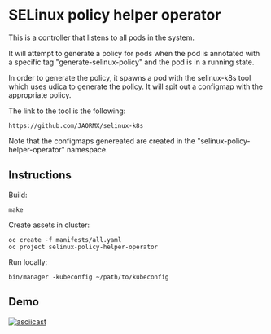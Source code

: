 SELinux policy helper operator
==============================

This is a controller that listens to all pods in the system.

It will attempt to generate a policy for pods when the pod is annotated with
a specific tag "generate-selinux-policy" and the pod is in a running
state.

In order to generate the policy, it spawns a pod with the selinux-k8s
tool which uses udica to generate the policy. It will spit out a
configmap with the appropriate policy.

The link to the tool is the following:

    https://github.com/JAORMX/selinux-k8s

Note that the configmaps genereated are created in the
"selinux-policy-helper-operator" namespace.

Instructions
------------
Build:

```
make
```

Create assets in cluster:

```
oc create -f manifests/all.yaml
oc project selinux-policy-helper-operator
```

Run locally:
```
bin/manager -kubeconfig ~/path/to/kubeconfig
```

Demo
----

[![asciicast](https://asciinema.org/a/RnjsiiQYRDiLcB8hbhKiIJF5B.svg)](https://asciinema.org/a/RnjsiiQYRDiLcB8hbhKiIJF5B)
